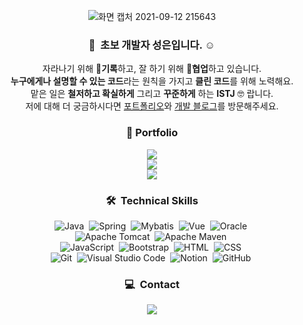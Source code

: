 
<div align="center">
 
  ![화면 캡처 2021-09-12 215643](https://user-images.githubusercontent.com/80396754/132988434-578915a7-3b62-45a3-a060-9f32c76626c8.jpg)

  
  ### 👋&nbsp; 초보 개발자 성은입니다. ☺️
  
   자라나기 위해  📝**기록**하고, 잘 하기 위해 🧩**협업**하고 있습니다.\
   **누구에게나 설명할 수 있는 코드**라는 원칙을 가지고 **클린 코드**를 위해 노력해요.\
   맡은 일은 **철저하고 확실하게** 그리고 **꾸준하게** 하는 **ISTJ** 🤓 랍니다.\
   저에 대해 더 궁금하시다면  <a href="">포트폴리오</a>와 <a href="https://seongeun-it.tistory.com/">개발 블로그</a>를 방문해주세요.

  
  ### 📓 Portfolio
  
  <a href="https://seongeun-it.oopy.io/"><img src="https://img.shields.io/badge/Web-black?style=flat-square"/></a>\
  <a href="https://www.notion.so/Hello-World-79d3e6f8ae4a47638e92caff7d80906d"><img src="https://img.shields.io/badge/Notion-lightgray?style=flat-square"/></a>\
  <a href="https://seongeun-it.tistory.com/"><img src="https://img.shields.io/badge/Devlog-black?style=flat-square"/></a>
  
  
  ### 🛠 &nbsp;Technical Skills
   
  ![Java](https://img.shields.io/badge/-Java-007396?style=flat-square&logo=java&logoColor=white)&nbsp;
  ![Spring](https://img.shields.io/badge/-Spring-6DB33F?style=flat-square&logo=spring&logoColor=white)&nbsp;
  ![Mybatis](https://img.shields.io/badge/-Mybatis-000000?style=flat-square&logo=mybatis&logoColor=white)&nbsp;
  ![Vue](https://img.shields.io/badge/-Vue.js-4FC08D?style=flat-square&logo=vuedotjs)&nbsp;
  ![Oracle](https://img.shields.io/badge/-Oracle-F80000?style=flat-square&logo=oracle&logoColor=white)&nbsp;\
  ![Apache Tomcat](https://img.shields.io/badge/-Apache_Tomcat-F8DC75?style=flat-square&logo=apacheTomcat&logoColor=white)&nbsp;
  ![Apache Maven](https://img.shields.io/badge/-Apache_Maven-C71A36?style=flat-square&logo=apacheMaven&logoColor=white)&nbsp;\
  ![JavaScript](https://img.shields.io/badge/-JavaScript-F7DF1E?style=flat-square&logo=javascript&logoColor=white)&nbsp;
  ![Bootstrap](https://img.shields.io/badge/-Bootstrap-7952B3?style=flat-square&logo=bootstrap&logoColor=white)&nbsp;
  ![HTML](https://img.shields.io/badge/-HTML-E34F26?style=flat-square&logo=HTML5&logoColor=white)&nbsp;
  ![CSS](https://img.shields.io/badge/-CSS-1572B6?style=flat-square&logo=CSS3&logoColor=white)&nbsp;\
  ![Git](https://img.shields.io/badge/-Git-F05032?style=flat-square&logo=git&logoColor=white)&nbsp;
  ![Visual Studio Code](https://img.shields.io/badge/-Visual%20Studio%20Code-007ACC?style=flat-square&logo=visual-studio-code&logoColor=white)&nbsp;
  ![Notion](https://img.shields.io/badge/-Notion-181717?style=flat-square&logo=Notion)&nbsp;
  ![GitHub](https://img.shields.io/badge/-GitHub-181717?style=flat-square&logo=github)&nbsp;
 
  
  ### 💻 &nbsp;Contact
  <a href="mailto:dev.seongeun@gmail.com"><img src="https://img.shields.io/badge/-dev.seongeun@gmail.com-000000?style=flat-square&logo=Gmail&logoColor=white"/></a>
  

</div>
